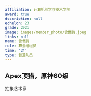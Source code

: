```yaml
---
affiliation: 计算机科学与技术学院
award: true
description: null
echelon: 23
grade: 2021
image: images/member_photo/曾世鹏.jpeg
links: null
name: 曾世鹏
role: 算法组组员
time: '24'
type: 普通队员
---
```

## Apex顶猎，原神60级
抽象艺术家